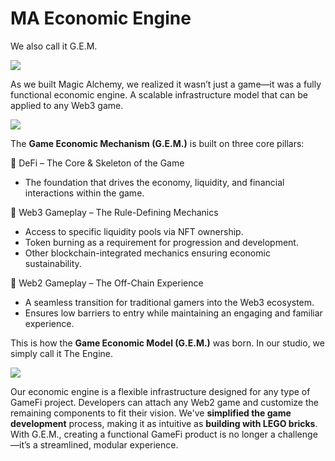 # MA Economic Engine
We also call it G.E.M.

![](1.2x.png)

As we built Magic Alchemy, we realized it wasn’t just a game—it was a fully functional economic engine. A scalable infrastructure model that can be applied to any Web3 game.

![](2.2x.png)

The **Game Economic Mechanism (G.E.M.)** is built on three core pillars:

🔹 DeFi – The Core & Skeleton of the Game
 - The foundation that drives the economy, liquidity, and financial interactions within the game.

🔹 Web3 Gameplay – The Rule-Defining Mechanics
 - Access to specific liquidity pools via NFT ownership.
- Token burning as a requirement for progression and development.
- Other blockchain-integrated mechanics ensuring economic sustainability.

🔹 Web2 Gameplay – The Off-Chain Experience
- A seamless transition for traditional gamers into the Web3 ecosystem.
- Ensures low barriers to entry while maintaining an engaging and familiar experience.

This is how the **Game Economic Model (G.E.M.)** was born. In our studio, we simply call it The Engine.

![](3.2x.png)

Our economic engine is a flexible infrastructure designed for any type of GameFi project. Developers can attach any Web2 game and customize the remaining components to fit their vision.
We've **simplified the game development** process, making it as intuitive as **building with LEGO bricks**. With G.E.M., creating a functional GameFi product is no longer a challenge—it’s a streamlined, modular experience.

